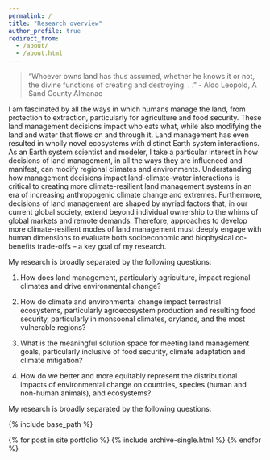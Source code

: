 ```yaml
---
permalink: /
title: "Research overview"
author_profile: true
redirect_from: 
  - /about/
  - /about.html
---
```


> “Whoever owns land has thus assumed, whether he knows it or not, the divine functions of creating and destroying. . .” - Aldo Leopold, A Sand County Almanac

I am fascinated by all the ways in which humans manage the land, from protection to extraction, particularly for agriculture and food security. These land management decisions impact who eats what, while also modifying the land and water that flows on and through it. Land management has even resulted in wholly novel ecosystems with distinct Earth system interactions. As an Earth system scientist and modeler, I take a particular interest in how decisions of land management, in all the ways they are influenced and manifest, can modify regional climates and environments. Understanding how management decisions impact land-climate-water interactions is critical to creating more climate-resilient land management systems in an era of increasing anthropogenic climate change and extremes. Furthermore, decisions of land management are shaped by myriad factors that, in our current global society, extend beyond individual ownership to the whims of global markets and remote demands. Therefore, approaches to develop more climate-resilient modes of land management must deeply engage with human dimensions to evaluate both socioeconomic and biophysical co-benefits trade-offs – a key goal of my research. 

My research is broadly separated by the following questions:

1) How does land management, particularly agriculture, impact regional climates and drive environmental change?

2) How do climate and environmental change impact terrestrial ecosystems, particularly agroecosystem production and resulting food security, particularly in monsoonal climates, drylands, and the most vulnerable regions?

3) What is the meaningful solution space for meeting land management goals, particularly inclusive of food security, climate adaptation and climate mitigation? 

4) How do we better and more equitably represent the distributional impacts of environmental change on countries, species (human and non-human animals), and ecosystems?

My research is broadly separated by the following questions:

{% include base_path %}

{% for post in site.portfolio %}
  {% include archive-single.html %}
{% endfor %}
